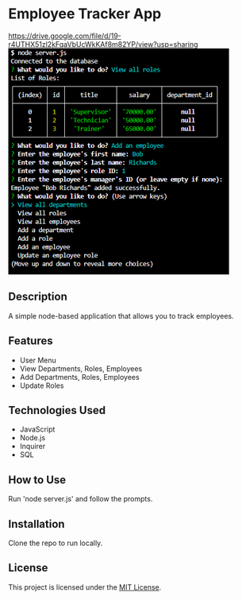 # Employee Tracker App
https://drive.google.com/file/d/19-r4UTHX51zl2kFqaVbUcWkKAf8m82YP/view?usp=sharing
![Employee Tracker Screenshot](./assets/screenshot.png)

## Description

A simple node-based application that allows you to track employees.

## Features

- User Menu
- View Departments, Roles, Employees
- Add Departments, Roles, Employees
- Update Roles

## Technologies Used

- JavaScript
- Node.js
- Inquirer
- SQL

## How to Use

Run 'node server.js' and follow the prompts.

## Installation

Clone the repo to run locally.


## License

This project is licensed under the [MIT License](https://opensource.org/license/mit/).
